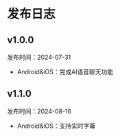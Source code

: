 # 发布日志

## v1.0.0
发布时间：2024-07-31
* Android&iOS：完成AI语音聊天功能

## v1.1.0
发布时间：2024-08-16
* Android&iOS：支持实时字幕

